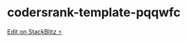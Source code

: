 # codersrank-template-pqqwfc

[Edit on StackBlitz ⚡️](https://stackblitz.com/edit/codersrank-template-pqqwfc)
